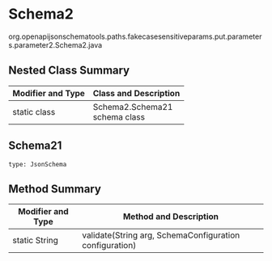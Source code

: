 # Schema2
org.openapijsonschematools.paths.fakecasesensitiveparams.put.parameters.parameter2.Schema2.java

## Nested Class Summary
| Modifier and Type | Class and Description |
| ----------------- | ---------------------- |
| static class | Schema2.Schema21<br> schema class |

## Schema21
```
type: JsonSchema
```

## Method Summary
| Modifier and Type | Method and Description |
| ----------------- | ---------------------- |
| static String | validate(String arg, SchemaConfiguration configuration) |
